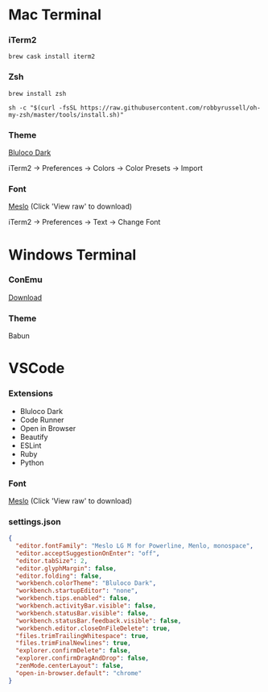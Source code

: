 # Mac Terminal

### iTerm2

```
brew cask install iterm2
```

### Zsh

```
brew install zsh

sh -c "$(curl -fsSL https://raw.githubusercontent.com/robbyrussell/oh-my-zsh/master/tools/install.sh)"
```

### Theme

[Bluloco Dark](https://github.com/mbadolato/iTerm2-Color-Schemes/blob/master/schemes/BlulocoDark.itermcolors)

iTerm2 → Preferences → Colors → Color Presets → Import

### Font

[Meslo](https://github.com/powerline/fonts/blob/master/Meslo%20Slashed/Meslo%20LG%20M%20Regular%20for%20Powerline.ttf) (Click 'View raw' to download)

iTerm2 → Preferences → Text → Change Font

# Windows Terminal

### ConEmu

[Download](https://conemu.github.io)

### Theme

Babun

# VSCode

### Extensions

- Bluloco Dark
- Code Runner
- Open in Browser
- Beautify
- ESLint
- Ruby
- Python

### Font

[Meslo](https://github.com/powerline/fonts/blob/master/Meslo%20Slashed/Meslo%20LG%20M%20Regular%20for%20Powerline.ttf) (Click 'View raw' to download) 

### settings.json

```json
{
  "editor.fontFamily": "Meslo LG M for Powerline, Menlo, monospace",
  "editor.acceptSuggestionOnEnter": "off",
  "editor.tabSize": 2,
  "editor.glyphMargin": false,
  "editor.folding": false,
  "workbench.colorTheme": "Bluloco Dark",
  "workbench.startupEditor": "none",
  "workbench.tips.enabled": false,
  "workbench.activityBar.visible": false,
  "workbench.statusBar.visible": false,
  "workbench.statusBar.feedback.visible": false,
  "workbench.editor.closeOnFileDelete": true,
  "files.trimTrailingWhitespace": true,
  "files.trimFinalNewlines": true,
  "explorer.confirmDelete": false,
  "explorer.confirmDragAndDrop": false,
  "zenMode.centerLayout": false,
  "open-in-browser.default": "chrome"
}
```
